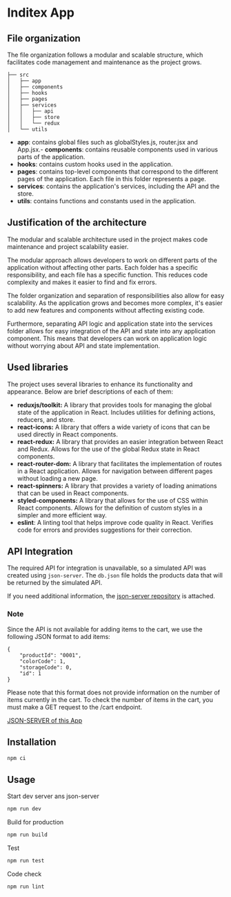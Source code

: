 # Inditex App


## File organization

The file organization follows a modular and scalable structure, which facilitates code management and maintenance as the project grows.

```
├── src
│   ├── app
│   ├── components
│   ├── hooks
│   ├── pages
│   ├── services
│   │   ├── api
│   │   ├── store
│   │   └── redux
│   └── utils
```

- **app**: contains global files such as globalStyles.js, router.jsx and App.jsx.- **components**: contains reusable components used in various parts of the application.
- **hooks**: contains custom hooks used in the application.
- **pages**: contains top-level components that correspond to the different pages of the application. Each file in this folder represents a page.
- **services**: contains the application's services, including the API and the store.
- **utils**: contains functions and constants used in the application.
  
## Justification of the architecture

The modular and scalable architecture used in the project makes code maintenance and project scalability easier.

The modular approach allows developers to work on different parts of the application without affecting other parts. Each folder has a specific responsibility, and each file has a specific function. This reduces code complexity and makes it easier to find and fix errors.

The folder organization and separation of responsibilities also allow for easy scalability. As the application grows and becomes more complex, it's easier to add new features and components without affecting existing code.

Furthermore, separating API logic and application state into the services folder allows for easy integration of the API and state into any application component. This means that developers can work on application logic without worrying about API and state implementation.

## Used libraries

The project uses several libraries to enhance its functionality and appearance. Below are brief descriptions of each of them:

- **reduxjs/toolkit:** A library that provides tools for managing the global state of the application in React. Includes utilities for defining actions, reducers, and store.
- **react-icons:** A library that offers a wide variety of icons that can be used directly in React components.
- **react-redux:** A library that provides an easier integration between React and Redux. Allows for the use of the global Redux state in React components.
- **react-router-dom:** A library that facilitates the implementation of routes in a React application. Allows for navigation between different pages without loading a new page.
- **react-spinners:** A library that provides a variety of loading animations that can be used in React components.
- **styled-components:** A library that allows for the use of CSS within React components. Allows for the definition of custom styles in a simpler and more efficient way.
- **eslint**: A linting tool that helps improve code quality in React. Verifies code for errors and provides suggestions for their correction.

## API Integration

The required API for integration is unavailable, so a simulated API was created using `json-server`. The `db.json` file holds the products data that will be returned by the simulated API.

If you need additional information, the [json-server repository](https://github.com/typicode/json-server) is attached.

### Note

Since the API is not available for adding items to the cart, we use the following JSON format to add items:

```
{
	"productId": "0001",
	"colorCode": 1,
	"storageCode": 0,
	"id": 1
}
```

Please note that this format does not provide information on the number of items currently in the cart. To check the number of items in the cart, you must make a GET request to the /cart endpoint.

[JSON-SERVER of this App](https://my-json-server.typicode.com/josemacruz/inditex-app)


## Installation

```bash
npm ci
```

## Usage

Start dev server ans json-server

```bash
npm run dev
```

Build for production

```bash
npm run build
```

Test
 
```bash
npm run test
```

Code check

```bash
npm run lint
```

